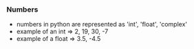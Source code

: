 ### Numbers
- numbers in python are represented as 'int', 'float', 'complex'
- example of an int => 2, 19, 30, -7
- example of a float => 3.5, -4.5
